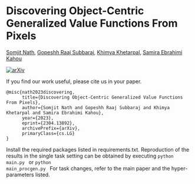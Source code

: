 # Discovering Object-Centric Generalized Value Functions From Pixels

[Somjit Nath](https://somjit77.github.io/), [Gopeshh Raaj Subbaraj](https://github.com/gopeshh), [Khimya Khetarpal](https://kkhetarpal.github.io/), [Samira Ebrahimi Kahou](https://saebrahimi.github.io/)

[![arXiv](https://img.shields.io/badge/arXiv-2304.13892-b31b1b.svg)]( https://arxiv.org/abs/2304.13892)

If you find our work useful, please cite us in your paper. 

```
@misc{nath2023discovering,
      title={Discovering Object-Centric Generalized Value Functions From Pixels}, 
      author={Somjit Nath and Gopeshh Raaj Subbaraj and Khimya Khetarpal and Samira Ebrahimi Kahou},
      year={2023},
      eprint={2304.13892},
      archivePrefix={arXiv},
      primaryClass={cs.LG}
}
```

Install the required packages listed in requirements.txt.
Reproduction of the results in the single task setting can be obtained by executing
<code>python main.py </code> or <code>python main_procgen.py </code>
For task changes, refer to the main paper and the hyper-parameters listed.
